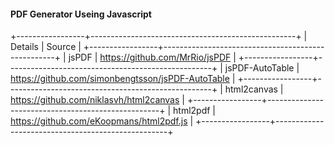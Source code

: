 #### PDF Generator Useing Javascript 

+-----------------+---------------------------------------------------+
| Details         | Source                                            |
+-----------------+---------------------------------------------------+
| jsPDF           | https://github.com/MrRio/jsPDF                    |
+-----------------+---------------------------------------------------+
| jsPDF-AutoTable | https://github.com/simonbengtsson/jsPDF-AutoTable |
+-----------------+---------------------------------------------------+
| html2canvas     | https://github.com/niklasvh/html2canvas           |
+-----------------+---------------------------------------------------+
| html2pdf        | https://github.com/eKoopmans/html2pdf.js          |
+-----------------+---------------------------------------------------+